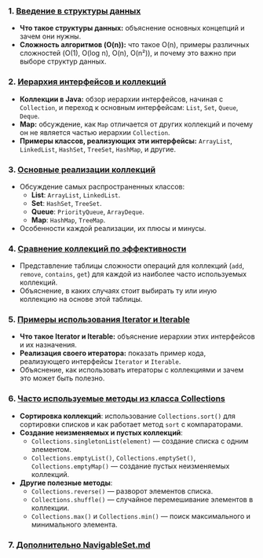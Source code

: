
### 1. [Введение в структуры данных](%D0%9E%D0%B1%D1%8A%D1%8F%D1%81%D0%BD%D0%B5%D0%BD%D0%B8%D0%B5%2F%D0%92%D0%B2%D0%B5%D0%B4%D0%B5%D0%BD%D0%B8%D0%B5%20%D0%B2%20%D1%81%D1%82%D1%80%D1%83%D0%BA%D1%82%D1%83%D1%80%D1%8B%20%D0%B4%D0%B0%D0%BD%D0%BD%D1%8B%D1%85.md)
   - **Что такое структуры данных:** объяснение основных концепций и зачем они нужны.
   - **Сложность алгоритмов (O(n)):** что такое O(n), примеры различных сложностей (O(1), O(log n), O(n), O(n²)), и почему это важно при выборе структур данных.

### 2. [Иерархия интерфейсов и коллекций](%D0%9E%D0%B1%D1%8A%D1%8F%D1%81%D0%BD%D0%B5%D0%BD%D0%B8%D0%B5%2F%D0%98%D0%B5%D1%80%D0%B0%D1%80%D1%85%D0%B8%D1%8F%20%D0%B8%D0%BD%D1%82%D0%B5%D1%80%D1%84%D0%B5%D0%B9%D1%81%D0%BE%D0%B2%20%D0%B8%20%D0%BA%D0%BE%D0%BB%D0%BB%D0%B5%D0%BA%D1%86%D0%B8%D0%B9.md)
   - **Коллекции в Java:** обзор иерархии интерфейсов, начиная с `Collection`, и переход к основным интерфейсам: `List`, `Set`, `Queue`, `Deque`.
   - **Map:** обсуждение, как `Map` отличается от других коллекций и почему он не является частью иерархии `Collection`.
   - **Примеры классов, реализующих эти интерфейсы:** `ArrayList`, `LinkedList`, `HashSet`, `TreeSet`, `HashMap`, и другие.

### 3. [Основные реализации коллекций](%D0%9E%D0%B1%D1%8A%D1%8F%D1%81%D0%BD%D0%B5%D0%BD%D0%B8%D0%B5%2F%D0%9E%D1%81%D0%BD%D0%BE%D0%B2%D0%BD%D1%8B%D0%B5%20%D1%80%D0%B5%D0%B0%D0%BB%D0%B8%D0%B7%D0%B0%D1%86%D0%B8%D0%B8%20%D0%BA%D0%BE%D0%BB%D0%BB%D0%B5%D0%BA%D1%86%D0%B8%D0%B9.md)
   - Обсуждение самых распространенных классов:
     - **List**: `ArrayList`, `LinkedList`.
     - **Set**: `HashSet`, `TreeSet`.
     - **Queue**: `PriorityQueue`, `ArrayDeque`.
     - **Map**: `HashMap`, `TreeMap`.
   - Особенности каждой реализации, их плюсы и минусы.

### 4. [Сравнение коллекций по эффективности](%D0%9E%D0%B1%D1%8A%D1%8F%D1%81%D0%BD%D0%B5%D0%BD%D0%B8%D0%B5%2F%D0%A1%D1%80%D0%B0%D0%B2%D0%BD%D0%B5%D0%BD%D0%B8%D0%B5%20%D0%BA%D0%BE%D0%BB%D0%BB%D0%B5%D0%BA%D1%86%D0%B8%D0%B9%20%D0%BF%D0%BE%20%D1%8D%D1%84%D1%84%D0%B5%D0%BA%D1%82%D0%B8%D0%B2%D0%BD%D0%BE%D1%81%D1%82%D0%B8.md)
   - Представление таблицы сложности операций для коллекций (`add`, `remove`, `contains`, `get`) для каждой из наиболее часто используемых коллекций.
   - Объяснение, в каких случаях стоит выбирать ту или иную коллекцию на основе этой таблицы.

### 5. [Примеры использования Iterator и Iterable](%D0%9E%D0%B1%D1%8A%D1%8F%D1%81%D0%BD%D0%B5%D0%BD%D0%B8%D0%B5%2F%D0%9F%D1%80%D0%B8%D0%BC%D0%B5%D1%80%D1%8B%20%D0%B8%D1%81%D0%BF%D0%BE%D0%BB%D1%8C%D0%B7%D0%BE%D0%B2%D0%B0%D0%BD%D0%B8%D1%8F%20Iterator%20%D0%B8%20Iterable.md)
   - **Что такое Iterator и Iterable:** объяснение иерархии этих интерфейсов и их назначения.
   - **Реализация своего итератора:** показать пример кода, реализующего интерфейсы `Iterator` и `Iterable`.
   - Объяснение, как использовать итераторы с коллекциями и зачем это может быть полезно.

### 6. [Часто используемые методы из класса Collections](%D0%9E%D0%B1%D1%8A%D1%8F%D1%81%D0%BD%D0%B5%D0%BD%D0%B8%D0%B5%2F%D0%A7%D0%B0%D1%81%D1%82%D0%BE%20%D0%B8%D1%81%D0%BF%D0%BE%D0%BB%D1%8C%D0%B7%D1%83%D0%B5%D0%BC%D1%8B%D0%B5%20%D0%BC%D0%B5%D1%82%D0%BE%D0%B4%D1%8B%20%D0%B8%D0%B7%20%D0%BA%D0%BB%D0%B0%D1%81%D1%81%D0%B0%20Collections.md)

- **Сортировка коллекций**: использование `Collections.sort()` для сортировки списков и как работает метод `sort` с компараторами.
- **Создание неизменяемых и пустых коллекций**:
    - `Collections.singletonList(element)` — создание списка с одним элементом.
    - `Collections.emptyList()`, `Collections.emptySet()`, `Collections.emptyMap()` — создание пустых неизменяемых коллекций.
- **Другие полезные методы**:
    - `Collections.reverse()` — разворот элементов списка.
    - `Collections.shuffle()` — случайное перемешивание элементов в коллекции.
    - `Collections.max()` и `Collections.min()` — поиск максимального и минимального элемента.

### 7. [Дополнительно NavigableSet.md](%D0%9E%D0%B1%D1%8A%D1%8F%D1%81%D0%BD%D0%B5%D0%BD%D0%B8%D0%B5%2F%D0%94%D0%BE%D0%BF%D0%BE%D0%BB%D0%BD%D0%B8%D1%82%D0%B5%D0%BB%D1%8C%D0%BD%D0%BE%20NavigableSet.md)



